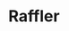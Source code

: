 ---
layout: work
permalink: /my-work/raffler/
title: Raffler
tagline: The App Store's first free ad-supported lottery.
image: raffler-app.png
example1-title: Pass the daily challenge
example1-video: raffler-enter.mp4
example1-copy: Enter the raffle by completing the daily challenge; a game, quiz, poll, survey or social challenge.
example2-title: Find out who won the daily prize
example2-video: raffler-winners.mp4
example2-copy: See the latest winners celebrating in the winners newsfeed.
example3-title: Enjoy exclusive content, videos and stories.
example3-video: raffler-content.mp4
example3-copy: Interactive stories told with videos, games, music and memes.
scss: raffler
---